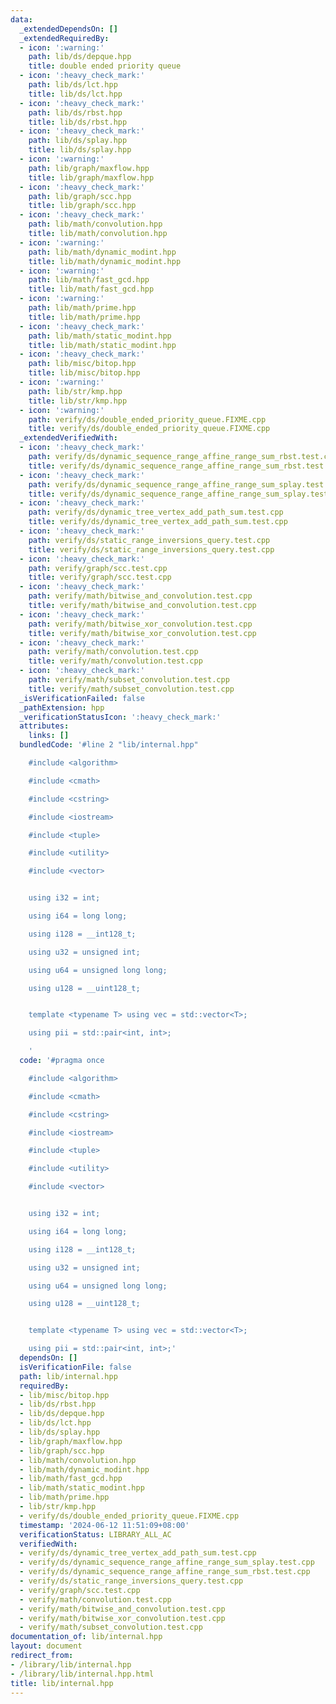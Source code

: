 ```yaml
---
data:
  _extendedDependsOn: []
  _extendedRequiredBy:
  - icon: ':warning:'
    path: lib/ds/depque.hpp
    title: double ended priority queue
  - icon: ':heavy_check_mark:'
    path: lib/ds/lct.hpp
    title: lib/ds/lct.hpp
  - icon: ':heavy_check_mark:'
    path: lib/ds/rbst.hpp
    title: lib/ds/rbst.hpp
  - icon: ':heavy_check_mark:'
    path: lib/ds/splay.hpp
    title: lib/ds/splay.hpp
  - icon: ':warning:'
    path: lib/graph/maxflow.hpp
    title: lib/graph/maxflow.hpp
  - icon: ':heavy_check_mark:'
    path: lib/graph/scc.hpp
    title: lib/graph/scc.hpp
  - icon: ':heavy_check_mark:'
    path: lib/math/convolution.hpp
    title: lib/math/convolution.hpp
  - icon: ':warning:'
    path: lib/math/dynamic_modint.hpp
    title: lib/math/dynamic_modint.hpp
  - icon: ':warning:'
    path: lib/math/fast_gcd.hpp
    title: lib/math/fast_gcd.hpp
  - icon: ':warning:'
    path: lib/math/prime.hpp
    title: lib/math/prime.hpp
  - icon: ':heavy_check_mark:'
    path: lib/math/static_modint.hpp
    title: lib/math/static_modint.hpp
  - icon: ':heavy_check_mark:'
    path: lib/misc/bitop.hpp
    title: lib/misc/bitop.hpp
  - icon: ':warning:'
    path: lib/str/kmp.hpp
    title: lib/str/kmp.hpp
  - icon: ':warning:'
    path: verify/ds/double_ended_priority_queue.FIXME.cpp
    title: verify/ds/double_ended_priority_queue.FIXME.cpp
  _extendedVerifiedWith:
  - icon: ':heavy_check_mark:'
    path: verify/ds/dynamic_sequence_range_affine_range_sum_rbst.test.cpp
    title: verify/ds/dynamic_sequence_range_affine_range_sum_rbst.test.cpp
  - icon: ':heavy_check_mark:'
    path: verify/ds/dynamic_sequence_range_affine_range_sum_splay.test.cpp
    title: verify/ds/dynamic_sequence_range_affine_range_sum_splay.test.cpp
  - icon: ':heavy_check_mark:'
    path: verify/ds/dynamic_tree_vertex_add_path_sum.test.cpp
    title: verify/ds/dynamic_tree_vertex_add_path_sum.test.cpp
  - icon: ':heavy_check_mark:'
    path: verify/ds/static_range_inversions_query.test.cpp
    title: verify/ds/static_range_inversions_query.test.cpp
  - icon: ':heavy_check_mark:'
    path: verify/graph/scc.test.cpp
    title: verify/graph/scc.test.cpp
  - icon: ':heavy_check_mark:'
    path: verify/math/bitwise_and_convolution.test.cpp
    title: verify/math/bitwise_and_convolution.test.cpp
  - icon: ':heavy_check_mark:'
    path: verify/math/bitwise_xor_convolution.test.cpp
    title: verify/math/bitwise_xor_convolution.test.cpp
  - icon: ':heavy_check_mark:'
    path: verify/math/convolution.test.cpp
    title: verify/math/convolution.test.cpp
  - icon: ':heavy_check_mark:'
    path: verify/math/subset_convolution.test.cpp
    title: verify/math/subset_convolution.test.cpp
  _isVerificationFailed: false
  _pathExtension: hpp
  _verificationStatusIcon: ':heavy_check_mark:'
  attributes:
    links: []
  bundledCode: '#line 2 "lib/internal.hpp"

    #include <algorithm>

    #include <cmath>

    #include <cstring>

    #include <iostream>

    #include <tuple>

    #include <utility>

    #include <vector>


    using i32 = int;

    using i64 = long long;

    using i128 = __int128_t;

    using u32 = unsigned int;

    using u64 = unsigned long long;

    using u128 = __uint128_t;


    template <typename T> using vec = std::vector<T>;

    using pii = std::pair<int, int>;

    '
  code: '#pragma once

    #include <algorithm>

    #include <cmath>

    #include <cstring>

    #include <iostream>

    #include <tuple>

    #include <utility>

    #include <vector>


    using i32 = int;

    using i64 = long long;

    using i128 = __int128_t;

    using u32 = unsigned int;

    using u64 = unsigned long long;

    using u128 = __uint128_t;


    template <typename T> using vec = std::vector<T>;

    using pii = std::pair<int, int>;'
  dependsOn: []
  isVerificationFile: false
  path: lib/internal.hpp
  requiredBy:
  - lib/misc/bitop.hpp
  - lib/ds/rbst.hpp
  - lib/ds/depque.hpp
  - lib/ds/lct.hpp
  - lib/ds/splay.hpp
  - lib/graph/maxflow.hpp
  - lib/graph/scc.hpp
  - lib/math/convolution.hpp
  - lib/math/dynamic_modint.hpp
  - lib/math/fast_gcd.hpp
  - lib/math/static_modint.hpp
  - lib/math/prime.hpp
  - lib/str/kmp.hpp
  - verify/ds/double_ended_priority_queue.FIXME.cpp
  timestamp: '2024-06-12 11:51:09+08:00'
  verificationStatus: LIBRARY_ALL_AC
  verifiedWith:
  - verify/ds/dynamic_tree_vertex_add_path_sum.test.cpp
  - verify/ds/dynamic_sequence_range_affine_range_sum_splay.test.cpp
  - verify/ds/dynamic_sequence_range_affine_range_sum_rbst.test.cpp
  - verify/ds/static_range_inversions_query.test.cpp
  - verify/graph/scc.test.cpp
  - verify/math/convolution.test.cpp
  - verify/math/bitwise_and_convolution.test.cpp
  - verify/math/bitwise_xor_convolution.test.cpp
  - verify/math/subset_convolution.test.cpp
documentation_of: lib/internal.hpp
layout: document
redirect_from:
- /library/lib/internal.hpp
- /library/lib/internal.hpp.html
title: lib/internal.hpp
---
```

